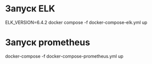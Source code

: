 # Запуск ELK

ELK_VERSION=6.4.2 docker compose -f docker-compose-elk.yml up 

# Запуск prometheus

docker-compose -f docker-compose-prometheus.yml up